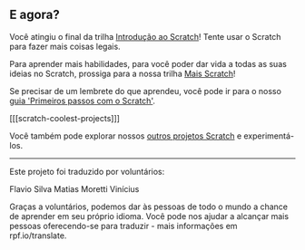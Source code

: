 ## E agora?

Você atingiu o final da trilha [Introdução ao Scratch](https://projects.raspberrypi.org/pt-BR/pathways/scratch-intro)! Tente usar o Scratch para fazer mais coisas legais.

Para aprender mais habilidades, para você poder dar vida a todas as suas ideias no Scratch, prossiga para a nossa trilha [Mais Scratch](https://projects.raspberrypi.org/pt-BR/pathways/more-scratch)!

Se precisar de um lembrete do que aprendeu, você pode ir para o nosso [guia 'Primeiros passos com o Scratch'](https://projects.raspberrypi.org/pt-BR/projects/getting-started-scratch).

[[[scratch-coolest-projects]]]

Você também pode explorar nossos [outros projetos Scratch](https://projects.raspberrypi.org/pt-BR/projects?software%5B%5D=scratch&curriculum%5B%5D=%201) e experimentá-los.

***

Este projeto foi traduzido por voluntários:

Flavio Silva
Matias Moretti
Vinícius

Graças a voluntários, podemos dar às pessoas de todo o mundo a chance de aprender em seu próprio idioma. Você pode nos ajudar a alcançar mais pessoas oferecendo-se para traduzir - mais informações em rpf.io/translate.